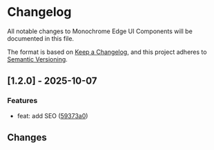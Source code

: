# Changelog

All notable changes to Monochrome Edge UI Components will be documented in this file.

The format is based on [Keep a Changelog](https://keepachangelog.com/en/1.0.0/),
and this project adheres to [Semantic Versioning](https://semver.org/spec/v2.0.0.html).

## [1.2.0] - 2025-10-07

### Features

- feat: add SEO ([59373a0](../../commit/59373a078e424c34cc788555c2a69a7a03d1083d))

## Changes

